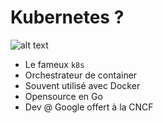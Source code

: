 # Kubernetes ?

![alt text](https://developer.ibm.com/code/wp-content/uploads/sites/118/2017/11/kubernetes-logo.png "logo kubernetes")
 
- Le fameux `k8s`
- Orchestrateur de container
- Souvent utilisé avec Docker
- Opensource en Go
- Dev @ Google offert à la CNCF